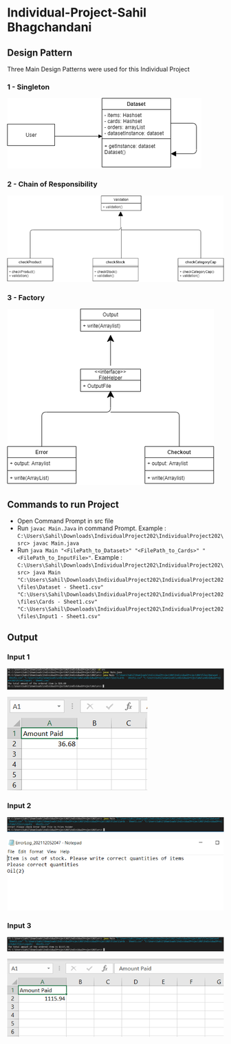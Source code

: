 # Individual-Project-Sahil Bhagchandani

## Design Pattern

Three Main Design Patterns were used for this Individual Project

### 1 - Singleton

![](ClassDiagrams/Singleton.png)

### 2 - Chain of Responsibility

![](ClassDiagrams/ChainofResponsibility.png)

### 3 - Factory

![](ClassDiagrams/Factory.png)

## Commands to run Project
 
 - Open Command Prompt in src file
 - Run `javac Main.Java` in command Prompt. Example :  `C:\Users\Sahil\Downloads\IndividualProject202\IndividualProject202\src> javac Main.java`
 - Run `java Main "<FilePath_to_Dataset>" "<FilePath_to_Cards>" "<FilePath_to_InputFile>"`. 
   Example :  `C:\Users\Sahil\Downloads\IndividualProject202\IndividualProject202\src> java Main "C:\Users\Sahil\Downloads\IndividualProject202\IndividualProject202\files\Dataset - Sheet1.csv" "C:\Users\Sahil\Downloads\IndividualProject202\IndividualProject202\files\Cards - Sheet1.csv" "C:\Users\Sahil\Downloads\IndividualProject202\IndividualProject202\files\Input1 - Sheet1.csv"`

## Output

### Input 1

![](https://github.com/gopinathsjsu/Individual-Project-SahilBhagchandani/blob/master/Output/Input1Output.PNG)

![](https://github.com/gopinathsjsu/Individual-Project-SahilBhagchandani/blob/master/Output/Input1OutputSheet.PNG)


### Input 2

![](https://github.com/gopinathsjsu/Individual-Project-SahilBhagchandani/blob/master/Output/Input2Ouput.PNG)

![](https://github.com/gopinathsjsu/Individual-Project-SahilBhagchandani/blob/master/Output/Input2OutputText.PNG)


### Input 3

![](https://github.com/gopinathsjsu/Individual-Project-SahilBhagchandani/blob/master/Output/Input3Output.PNG)

![](https://github.com/gopinathsjsu/Individual-Project-SahilBhagchandani/blob/master/Output/Input3OuputSheet.PNG)
